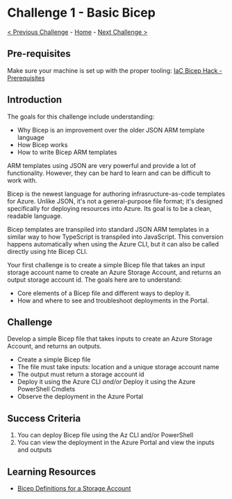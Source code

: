 # Challenge 1 - Basic Bicep

 [< Previous Challenge](./Bicep-Challenge-00.md) - [Home](../README.md) - [Next Challenge >](./Bicep-Challenge-02.md)

## Pre-requisites

Make sure your machine is set up with the proper tooling: [IaC Bicep Hack - Prerequisites](./Prerequisites.md)

## Introduction

The goals for this challenge include understanding:

- Why Bicep is an improvement over the older JSON ARM template language
- How Bicep works
- How to write Bicep ARM templates

ARM templates using JSON are very powerful and provide a lot of functionality. However, they can be hard to learn and can be difficult to work with.

Bicep is the newest language for authoring infrasructure-as-code templates for Azure. Unlike JSON, it's not a general-purpose file format; it's designed specifically for deploying resources into Azure. Its goal is to be a clean, readable language.

Bicep templates are transpiled into standard JSON ARM templates in a similar way to how TypeScript is transpiled into JavaScript. This conversion happens automatically when using the Azure CLI, but it can also be called directly using hte Bicep CLI.

Your first challenge is to create a simple Bicep file that takes an input storage account name to create an Azure Storage Account, and returns an output storage account id. The goals here are to understand:

- Core elements of a Bicep file and different ways to deploy it.
- How and where to see and troubleshoot deployments in the Portal.

## Challenge

Develop a simple Bicep file that takes inputs to create an Azure Storage Account, and returns an outputs.

- Create a simple Bicep file
- The file must take inputs: location and a unique storage account name
- The output must return a storage account id
- Deploy it using the Azure CLI _and/or_ Deploy it using the Azure PowerShell Cmdlets
- Observe the deployment in the Azure Portal

## Success Criteria

1. You can deploy Bicep file using the Az CLI and/or PowerShell
1. You can view the deployment in the Azure Portal and view the inputs and outputs

## Learning Resources

- [Bicep Definitions for a Storage Account](https://learn.microsoft.com/en-us/azure/templates/microsoft.storage/storageaccounts?pivots=deployment-language-bicep)